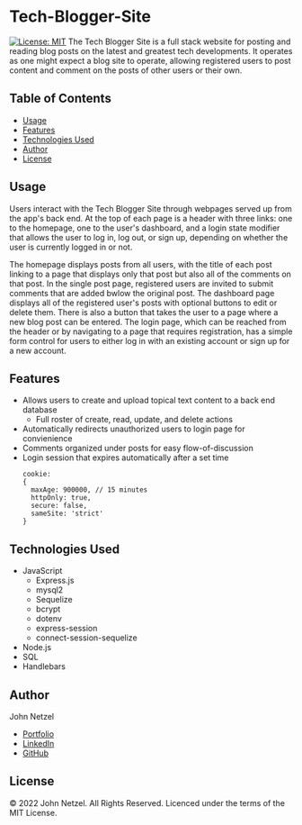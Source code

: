 # Tech-Blogger-Site
[![License: MIT](https://img.shields.io/badge/License-MIT-yellow.svg)](https://opensource.org/licenses/MIT)
The Tech Blogger Site is a full stack website for posting and reading blog posts on the latest and greatest tech developments. It operates as one might expect a blog site to operate, allowing registered users to post content and comment on the posts of other users or their own.


## Table of Contents

* [Usage](#usage)
* [Features](#features)
* [Technologies Used](#technologies-used)
* [Author](#author)
* [License](#license)


## Usage

Users interact with the Tech Blogger Site through webpages served up from the app's back end. At the top of each page is a header with three links: one to the homepage, one to the user's dashboard, and a login state modifier that allows the user to log in, log out, or sign up, depending on whether the user is currently logged in or not.

The homepage displays posts from all users, with the title of each post linking to a page that displays only that post but also all of the comments on that post. In the single post page, registered users are invited to submit comments that are added bwlow the original post. The dashboard page displays all of the registered user's posts with optional buttons to edit or delete them. There is also a button that takes the user to a page where a new blog post can be entered. The login page, which can be reached from the header or by navigating to a page that requires registration, has a simple form control for users to either log in with an existing account or sign up for a new account.


## Features

* Allows users to create and upload topical text content to a back end database
  * Full roster of create, read, update, and delete actions
* Automatically redirects unauthorized users to login page for convienience
* Comments organized under posts for easy flow-of-discussion
* Login session that expires automatically after a set time
  ```JS
  cookie:
  {
    maxAge: 900000, // 15 minutes
    httpOnly: true,
    secure: false,
    sameSite: 'strict'
  }
  ```


## Technologies Used

* JavaScript
  * Express.js
  * mysql2
  * Sequelize
  * bcrypt
  * dotenv
  * express-session
  * connect-session-sequelize
* Node.js
* SQL
* Handlebars


## Author

John Netzel
* [Portfolio](https://commiedog.github.io/my-portfolio/)
* [LinkedIn](https://www.linkedin.com/in/john-netzel-481112129/)
* [GitHub](https://github.com/CommieDog)


## License
&copy; 2022 John Netzel. All Rights Reserved. Licenced under the terms of the MIT License.
